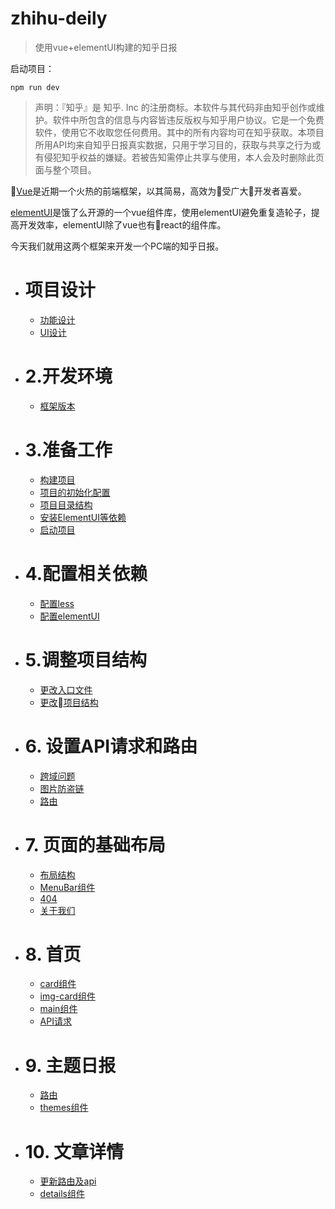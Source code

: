# zhihu-deily
>使用vue+elementUI构建的知乎日报 

启动项目：
```
npm run dev
```
 >  声明：『知乎』是 知乎. Inc 的注册商标。本软件与其代码非由知乎创作或维护。软件中所包含的信息与内容皆违反版权与知乎用户协议。它是一个免费软件，使用它不收取您任何费用。其中的所有内容均可在知乎获取。本项目所用API均来自知乎日报真实数据，只用于学习目的，获取与共享之行为或有侵犯知乎权益的嫌疑。若被告知需停止共享与使用，本人会及时删除此页面与整个项目。

  [Vue](https://cn.vuejs.org/v2/guide/ )是近期一个火热的前端框架，以其简易，高效为受广大开发者喜爱。

  [elementUI]()是饿了么开源的一个vue组件库，使用elementUI避免重复造轮子，提高开发效率，elementUI除了vue也有react的组件库。

  今天我们就用这两个框架来开发一个PC端的知乎日报。
* # 项目设计
  * <a href="./book/项目设计.md##1.1 功能设计">功能设计</a>
  * <a href="./book/项目设计.md## 1.2 UI设计">UI设计</a>
* # 2.开发环境
    * <a href="./book/开发环境.md##2.1 框架版本">框架版本</a>
* # 3.准备工作
  * <a href="./book/准备工作.md##3.1 构建项目">构建项目</a>
  * <a href="./book/准备工作.md## 3.2 项目的初始化配置">项目的初始化配置</a>
  * <a href="./book/准备工作.md## 3.3 项目目录结构">项目目录结构</a>
  * <a href="./book/准备工作.md## 3.4 安装ElementUI等依赖">安装ElementUI等依赖</a>
  * <a href="./book/准备工作.md## 3.5 启动项目">启动项目</a>
* # 4.配置相关依赖
    * <a href="./book/配置相关依赖.md## 4.1 配置less">配置less</a>
    * <a href="./book/配置相关依赖.md## 4.2 配置elementUI">配置elementUI</a>
* # 5.调整项目结构
    * <a href="./book/调整项目结构.md## 5.1 更改入口文件">更改入口文件</a>
    * <a href="./book/调整项目结构.md## 5.2 更改项目结构">更改项目结构</a>
* # 6. 设置API请求和路由
  * <a href="./book/设置API请求和路由.md## 6.1 启动项目">跨域问题</a>
  * <a href="./book/设置API请求和路由.md## 6.2 图片防盗链">图片防盗链</a>
  * <a href="./book/设置API请求和路由.md## 6.3 路由">路由</a>
* # 7. 页面的基础布局
  * <a href="./book/页面的基础布局.md## 7.1 布局结构">布局结构</a>
  * <a href="./book/页面的基础布局.md## 7.1 MenuBar组件">MenuBar组件</a>
  * <a href="./book/页面的基础布局.md## 7.1 MenuBar组件">404</a>
  * <a href="./book/页面的基础布局.md## 7.1 MenuBar组件">关于我们</a>
* # 8. 首页
  * <a href="./book/首页.md## 8.1 card组件">card组件</a>
  * <a href="./book/首页.md## 8.2 img-card组件">img-card组件</a>
  * <a href="./book/首页.md## 8.3 API请求">main组件</a>
  * <a href="./book/首页.md## 8.4 main组件">API请求</a>
* # 9. 主题日报
  * <a href="./book/主题日报.md## 9.1 路由">路由</a>
  * <a href="./book/主题日报.md## 9.2 themes组件">themes组件</a>
* # 10. 文章详情
  * <a href="./book/文章详情.md## 10.1 更新路由及api">更新路由及api</a>
  * <a href="./book/文章详情.md## 10.1 details组件">details组件</a>



